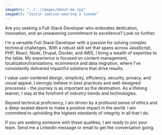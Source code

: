 ```yaml
---
imageSrc: "../../images/about-me.jpg"
imageAlt: "Justin Jamison wearing a tuxedo"
---
```

Are you seeking a Full-Stack Developer who embodies dedication, innovation, and an unwavering commitment to excellence? Look no further.

I'm a versatile Full-Stack Developer with a passion for solving complex technical challenges. With a robust skill set that spans across JavaScript, PHP, React, Node, Drupal, Docker, and AWS, I bring a wealth of expertise to the table. My experience is focused on content management, localization/translations, ecommerce and data migration, where I've consistently delivered impactful solutions that drive results.

I value user-centered design, simplicity, efficiency, security, privacy, and visual appeal. I strongly believe in best practices and well-designed processes - the journey is as important as the destination. As a lifelong learner, I stay at the forefront of industry trends and technologies.

Beyond technical proficiency, I am driven by a profound sense of ethics and a deep-seated desire to make a positive impact in the world. I am committed to upholding the highest standards of integrity in all that I do. 

If you are seeking someone with these qualities, I am ready to join your team. Send me a LinkedIn message or email to get the conversation going.
